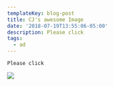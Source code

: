 ```yaml
---
templateKey: blog-post
title: CJ's awesome Image
date: '2018-07-19T13:55:06-05:00'
description: Please click
tags:
  - ad
---
```

```
Please click
```

[![](/img/redcaffeine-leadgencampaign-displayad-300x600v2.png)](https://webinar.redcaffeine.com/red-caffeine-employer-branding/)
